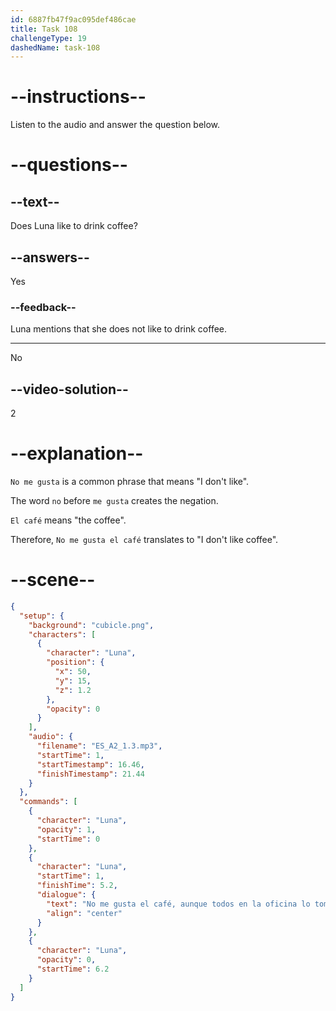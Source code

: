 ```yaml
---
id: 6887fb47f9ac095def486cae
title: Task 108
challengeType: 19
dashedName: task-108
---
```


<!-- Luna: No me gusta el café, aunque todos en la oficina lo toman. -->

# --instructions--

Listen to the audio and answer the question below.

# --questions--

## --text--

Does Luna like to drink coffee?

## --answers--

Yes

### --feedback--

Luna mentions that she does not like to drink coffee.

---

No

## --video-solution--

2

# --explanation--

`No me gusta` is a common phrase that means "I don't like". 

The word `no` before `me gusta` creates the negation.

`El café` means "the coffee". 

Therefore, `No me gusta el café` translates to "I don't like coffee".

# --scene--

```json
{
  "setup": {
    "background": "cubicle.png",
    "characters": [
      {
        "character": "Luna",
        "position": {
          "x": 50,
          "y": 15,
          "z": 1.2
        },
        "opacity": 0
      }
    ],
    "audio": {
      "filename": "ES_A2_1.3.mp3",
      "startTime": 1,
      "startTimestamp": 16.46,
      "finishTimestamp": 21.44
    }
  },
  "commands": [
    {
      "character": "Luna",
      "opacity": 1,
      "startTime": 0
    },
    {
      "character": "Luna",
      "startTime": 1,
      "finishTime": 5.2,
      "dialogue": {
        "text": "No me gusta el café, aunque todos en la oficina lo toman.",
        "align": "center"
      }
    },
    {
      "character": "Luna",
      "opacity": 0,
      "startTime": 6.2
    }
  ]
}
```
